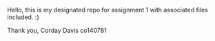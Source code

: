 Hello, this is my designated repo for assignment 1 with associated files included. :)

Thank you, 
  Corday Davis co140781
